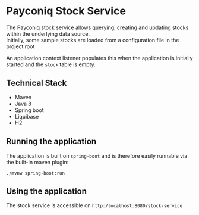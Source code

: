 # Payconiq Stock Service

The Payconiq stock service allows querying, creating and updating stocks within the underlying data source.  
Initially, some sample stocks are loaded from a configuration file in the project root

An application context listener populates this when the application is initially started and the `stock` table is empty.  

## Technical Stack

* Maven
* Java 8
* Spring boot
* Liquibase
* H2

## Running the application

The application is built on `spring-boot` and is therefore easily runnable via the built-in maven plugin:

    ./mvnw spring-boot:run

## Using the application

The stock service is accessible on `http:/localhost:8080/stock-service`